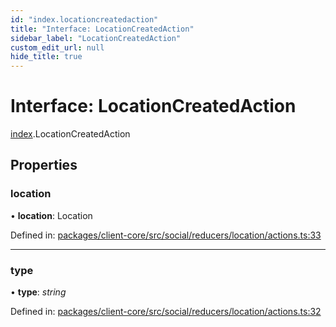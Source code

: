 ```yaml
---
id: "index.locationcreatedaction"
title: "Interface: LocationCreatedAction"
sidebar_label: "LocationCreatedAction"
custom_edit_url: null
hide_title: true
---
```


# Interface: LocationCreatedAction

[index](../modules/index.md).LocationCreatedAction

## Properties

### location

• **location**: Location

Defined in: [packages/client-core/src/social/reducers/location/actions.ts:33](https://github.com/xr3ngine/xr3ngine/blob/716a06460/packages/client-core/src/social/reducers/location/actions.ts#L33)

___

### type

• **type**: *string*

Defined in: [packages/client-core/src/social/reducers/location/actions.ts:32](https://github.com/xr3ngine/xr3ngine/blob/716a06460/packages/client-core/src/social/reducers/location/actions.ts#L32)

